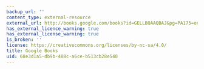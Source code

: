 ```yaml
---
backup_url: ''
content_type: external-resource
external_url: http://books.google.com/books?id=GELLBQAAQBAJ&pg=PA175=onepage
has_external_licence_warning: true
has_external_license_warning: true
is_broken: ''
license: https://creativecommons.org/licenses/by-nc-sa/4.0/
title: Google Books
uid: 68e3d1a5-db9b-488c-a6ce-b513cb28e540
---
```

